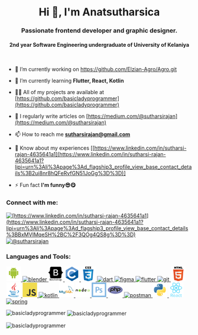 <h1 align="center">Hi 👋, I'm Anatsutharsica</h1>
<h3 align="center">Passionate frontend developer and graphic designer.</h3>
<h4 align="center">2nd year Software Engineering undergraduate of University of Kelaniya</h4><br>

- 🔭 I’m currently working on https://github.com/Elzian-Agro/Agro.git

- 🌱 I’m currently learning **Flutter, React, Kotlin**

- 👨‍💻 All of my projects are available at [https://github.com/basicladyprogrammer](https://github.com/basicladyprogrammer)

- 📝 I regularly write articles on [https://medium.com/@sutharsirajan](https://medium.com/@sutharsirajan)

- 📫 How to reach me **sutharsirajan@gmail.com**

- 📄 Know about my experiences [[https://www.linkedin.com/in/sutharsi-rajan-4635641a1](https://www.linkedin.com/in/sutharsi-rajan-4635641a1?lipi=urn%3Ali%3Apage%3Ad_flagship3_profile_view_base_contact_details%3B2ui8nr8hQFeRvfGN51JoGg%3D%3D)]

- ⚡ Fun fact **I'm funny😎😋**

<h3 align="left">Connect with me:</h3>
<p align="left">
<a href="https://www.linkedin.com/in/sutharsi-rajan-4635641a1?lipi=urn%3Ali%3Apage%3Ad_flagship3_profile_view_base_contact_details%3BBxMVIMqeSH%2BC%2F3QOg4QS8g%3D%3D" target="blank"><img align="center" src="https://raw.githubusercontent.com/rahuldkjain/github-profile-readme-generator/master/src/images/icons/Social/linked-in-alt.svg" alt="[https://www.linkedin.com/in/sutharsi-rajan-4635641a1](https://www.linkedin.com/in/sutharsi-rajan-4635641a1?lipi=urn%3Ali%3Apage%3Ad_flagship3_profile_view_base_contact_details%3BBxMVIMqeSH%2BC%2F3QOg4QS8g%3D%3D)" height="30" width="40" /></a>
<a href="https://medium.com/@sutharsirajan" target="blank"><img align="center" src="https://raw.githubusercontent.com/rahuldkjain/github-profile-readme-generator/master/src/images/icons/Social/medium.svg" alt="@sutharsirajan" height="30" width="40" /></a>
</p>

<h3 align="left">Languages and Tools:</h3>
<p align="left"> <a href="https://developer.android.com" target="_blank" rel="noreferrer"> <img src="https://raw.githubusercontent.com/devicons/devicon/master/icons/android/android-original-wordmark.svg" alt="android" width="40" height="40"/> </a> <a href="https://www.blender.org/" target="_blank" rel="noreferrer"> <img src="https://download.blender.org/branding/community/blender_community_badge_white.svg" alt="blender" width="40" height="40"/> </a> <a href="https://getbootstrap.com" target="_blank" rel="noreferrer"> <img src="https://raw.githubusercontent.com/devicons/devicon/master/icons/bootstrap/bootstrap-plain-wordmark.svg" alt="bootstrap" width="40" height="40"/> </a> <a href="https://www.cprogramming.com/" target="_blank" rel="noreferrer"> <img src="https://raw.githubusercontent.com/devicons/devicon/master/icons/c/c-original.svg" alt="c" width="40" height="40"/> </a> <a href="https://www.w3schools.com/css/" target="_blank" rel="noreferrer"> <img src="https://raw.githubusercontent.com/devicons/devicon/master/icons/css3/css3-original-wordmark.svg" alt="css3" width="40" height="40"/> </a> <a href="https://dart.dev" target="_blank" rel="noreferrer"> <img src="https://www.vectorlogo.zone/logos/dartlang/dartlang-icon.svg" alt="dart" width="40" height="40"/> </a> <a href="https://www.figma.com/" target="_blank" rel="noreferrer"> <img src="https://www.vectorlogo.zone/logos/figma/figma-icon.svg" alt="figma" width="40" height="40"/> </a> <a href="https://flutter.dev" target="_blank" rel="noreferrer"> <img src="https://www.vectorlogo.zone/logos/flutterio/flutterio-icon.svg" alt="flutter" width="40" height="40"/> </a> <a href="https://git-scm.com/" target="_blank" rel="noreferrer"> <img src="https://www.vectorlogo.zone/logos/git-scm/git-scm-icon.svg" alt="git" width="40" height="40"/> </a> <a href="https://www.w3.org/html/" target="_blank" rel="noreferrer"> <img src="https://raw.githubusercontent.com/devicons/devicon/master/icons/html5/html5-original-wordmark.svg" alt="html5" width="40" height="40"/> </a> <a href="https://www.java.com" target="_blank" rel="noreferrer"> <img src="https://raw.githubusercontent.com/devicons/devicon/master/icons/java/java-original.svg" alt="java" width="40" height="40"/> </a> <a href="https://developer.mozilla.org/en-US/docs/Web/JavaScript" target="_blank" rel="noreferrer"> <img src="https://raw.githubusercontent.com/devicons/devicon/master/icons/javascript/javascript-original.svg" alt="javascript" width="40" height="40"/> </a> <a href="https://kotlinlang.org" target="_blank" rel="noreferrer"> <img src="https://www.vectorlogo.zone/logos/kotlinlang/kotlinlang-icon.svg" alt="kotlin" width="40" height="40"/> </a> <a href="https://www.mysql.com/" target="_blank" rel="noreferrer"> <img src="https://raw.githubusercontent.com/devicons/devicon/master/icons/mysql/mysql-original-wordmark.svg" alt="mysql" width="40" height="40"/> </a> <a href="https://nodejs.org" target="_blank" rel="noreferrer"> <img src="https://raw.githubusercontent.com/devicons/devicon/master/icons/nodejs/nodejs-original-wordmark.svg" alt="nodejs" width="40" height="40"/> </a> <a href="https://www.photoshop.com/en" target="_blank" rel="noreferrer"> <img src="https://raw.githubusercontent.com/devicons/devicon/master/icons/photoshop/photoshop-line.svg" alt="photoshop" width="40" height="40"/> </a> <a href="https://www.php.net" target="_blank" rel="noreferrer"> <img src="https://raw.githubusercontent.com/devicons/devicon/master/icons/php/php-original.svg" alt="php" width="40" height="40"/> </a> <a href="https://postman.com" target="_blank" rel="noreferrer"> <img src="https://www.vectorlogo.zone/logos/getpostman/getpostman-icon.svg" alt="postman" width="40" height="40"/> </a> <a href="https://www.python.org" target="_blank" rel="noreferrer"> <img src="https://raw.githubusercontent.com/devicons/devicon/master/icons/python/python-original.svg" alt="python" width="40" height="40"/> </a> <a href="https://reactjs.org/" target="_blank" rel="noreferrer"> <img src="https://raw.githubusercontent.com/devicons/devicon/master/icons/react/react-original-wordmark.svg" alt="react" width="40" height="40"/> </a> <a href="https://spring.io/" target="_blank" rel="noreferrer"> <img src="https://www.vectorlogo.zone/logos/springio/springio-icon.svg" alt="spring" width="40" height="40"/> </a> </p>

<p><img align="left" src="https://github-readme-stats.vercel.app/api/top-langs?username=basicladyprogrammer&show_icons=true&locale=en&layout=compact" alt="basicladyprogrammer" /></p>

<p>&nbsp;<img align="center" src="https://github-readme-stats.vercel.app/api?username=basicladyprogrammer&show_icons=true&locale=en" alt="basicladyprogrammer" /></p>

<p><img align="center" src="https://github-readme-streak-stats.herokuapp.com/?user=basicladyprogrammer&" alt="basicladyprogrammer" /></p>
